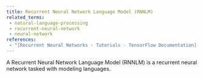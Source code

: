 ```yaml
---
title: Recurrent Neural Network Language Model (RNNLM)
related_terms:
 - natural-language-processing
 - recurrent-neural-network
 - neural-network
references:
 - "[Recurrent Neural Networks - Tutorials - TensorFlow Documentation](https://www.tensorflow.org/tutorials/recurrent#language_modeling)"
---
```

A Recurrent Neural Network Language Model (RNNLM) is
a recurrent neural network tasked with modeling
languages.
